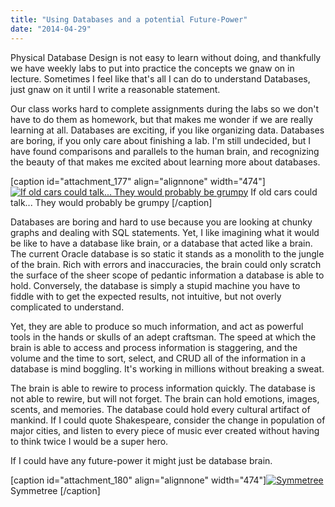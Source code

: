 ```yaml
---
title: "Using Databases and a potential Future-Power"
date: "2014-04-29"
---
```


Physical Database Design is not easy to learn without doing, and thankfully we have weekly labs to put into practice the concepts we gnaw on in lecture. Sometimes I feel like that's all I can do to understand Databases, just gnaw on it until I write a reasonable statement.

Our class works hard to complete assignments during the labs so we don't have to do them as homework, but that makes me wonder if we are really learning at all. Databases are exciting, if you like organizing data. Databases are boring, if you only care about finishing a lab. I'm still undecided, but I have found comparisons and parallels to the human brain, and recognizing the beauty of that makes me excited about learning more about databases.

\[caption id="attachment\_177" align="alignnone" width="474"\][![If old cars could talk... They would probably be grumpy ](images/IMG_20140426_174122-1024x1024.jpg)](http://timmyreilly.azurewebsites.net/wp-content/uploads/2014/04/IMG_20140426_174122.jpg) If old cars could talk... They would probably be grumpy \[/caption\]

Databases are boring and hard to use because you are looking at chunky graphs and dealing with SQL statements. Yet, I like imagining what it would be like to have a database like brain, or a database that acted like a brain. The current Oracle database is so static it stands as a monolith to the jungle of the brain. Rich with errors and inaccuracies, the brain could only scratch the surface of the sheer scope of pedantic information a database is able to hold. Conversely, the database is simply a stupid machine you have to fiddle with to get the expected results, not intuitive, but not overly complicated to understand.

Yet, they are able to produce so much information, and act as powerful tools in the hands or skulls of an adept craftsman. The speed at which the brain is able to access and process information is staggering, and the volume and the time to sort, select, and CRUD all of the information in a database is mind boggling. It's working in millions without breaking a sweat.

The brain is able to rewire to process information quickly. The database is not able to rewire, but will not forget. The brain can hold emotions, images, scents, and memories. The database could hold every cultural artifact of mankind. If I could quote Shakespeare, consider the change in population of major cities, and listen to every piece of music ever created without having to think twice I would be a super hero.

If I could have any future-power it might just be database brain.

\[caption id="attachment\_180" align="alignnone" width="474"\][![Symmetree ](images/IMG_20140412_181031-768x1024.jpg)](http://timmyreilly.azurewebsites.net/wp-content/uploads/2014/04/IMG_20140412_181031.jpg) Symmetree \[/caption\]
